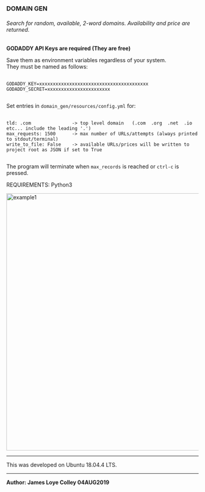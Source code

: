 ### DOMAIN GEN

###### Search for random, available, 2-word domains. Availability and price are returned.

<b>GODADDY API Keys are required (They are free)</b>

Save them as environment variables regardless of your system.<br>
They must be named as follows:

<pre>
  <code>
GODADDY_KEY=xxxxxxxxxxxxxxxxxxxxxxxxxxxxxxxxxxxxxxxx
GODADDY_SECRET=xxxxxxxxxxxxxxxxxxxxxxx
  </code>
</pre>


Set entries in <code>domain_gen/resources/config.yml</code> for:

<pre>
  <code>
tld: .com               -> top level domain   (.com  .org  .net  .io   etc... include the leading '.')
max_requests: 1500      -> max number of URLs/attempts (always printed to stdout/terminal)
write_to_file: False    -> available URLs/prices will be written to project root as JSON if set to True
  </code>
</pre>

The program will terminate when <code>max_records</code> is reached or <code>ctrl-c</code> is pressed.

REQUIREMENTS: Python3

<img src="https://github.com/rootVIII/domain_gen/blob/master/sc.png" alt="example1" height="675" width="725"><hr>

This was developed on Ubuntu 18.04.4 LTS.
<hr>
<b>Author: James Loye Colley  04AUG2019</b><br><br>
